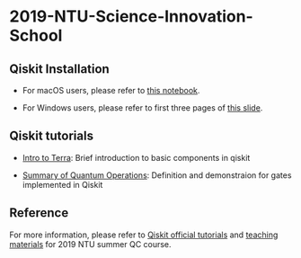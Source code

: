 # 2019-NTU-Science-Innovation-School

## Qiskit Installation 

* For macOS users, please refer to [this notebook](https://github.com/m24639297/2019-NTU-Science-Innovation-School/blob/master/Installation%20macOS.ipynb).

* For Windows users, please refer to first three pages of [this slide](https://github.com/m24639297/2019-NTU-Science-Innovation-School/blob/master/A%20Brief%20Tutorial%20on%20QISKit.pdf).


## Qiskit tutorials

* [Intro to Terra](https://github.com/m24639297/2019-NTU-Science-Innovation-School/blob/master/Qiskit%20Terra_short_course.ipynb): Brief introduction to basic components in qiskit

* [Summary of Quantum Operations](https://github.com/m24639297/2019-NTU-Science-Innovation-School/blob/master/summary_of_quantum_operations.ipynb): Definition and demonstraion for gates implemented in Qiskit

## Reference
For more information, please refer to [Qiskit official tutorials](https://github.com/Qiskit/qiskit-tutorials/tree/master/qiskit) and [teaching materials](https://github.com/m24639297/2019-summer-QC) for 2019 NTU summer QC course.
